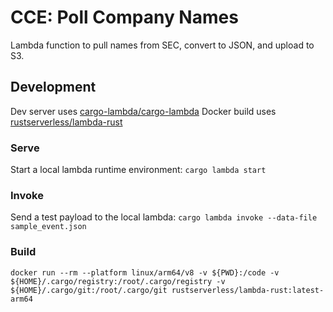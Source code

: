 # CCE: Poll Company Names
Lambda function to pull names from SEC, convert to JSON, and upload to S3.

## Development

Dev server uses [cargo-lambda/cargo-lambda](https://github.com/cargo-lambda/cargo-lambda)
Docker build uses [rustserverless/lambda-rust](https://hub.docker.com/r/rustserverless/lambda-rust)

### Serve
Start a local lambda runtime environment: `cargo lambda start`

### Invoke
Send a test payload to the local lambda: `cargo lambda invoke --data-file sample_event.json`

### Build

```
docker run --rm --platform linux/arm64/v8 -v ${PWD}:/code -v ${HOME}/.cargo/registry:/root/.cargo/registry -v ${HOME}/.cargo/git:/root/.cargo/git rustserverless/lambda-rust:latest-arm64
```
